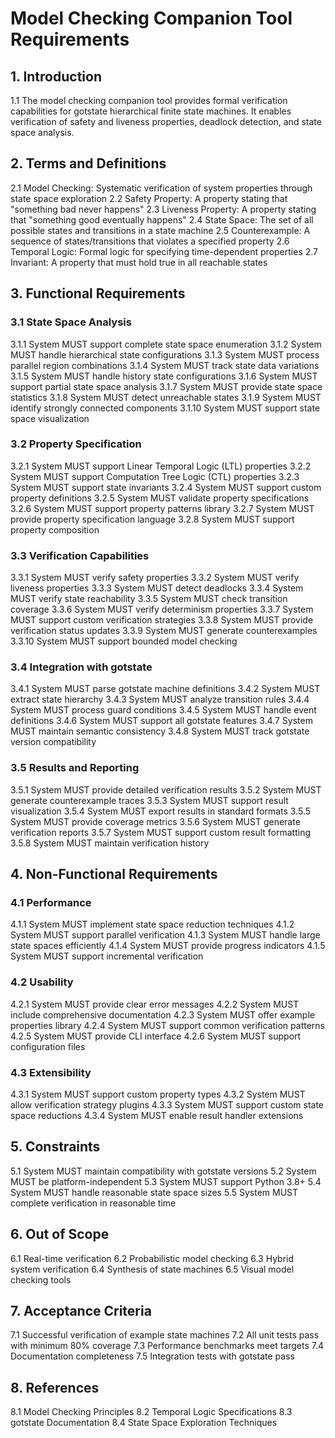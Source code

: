 # Model Checking Companion Tool Requirements

## 1. Introduction
1.1 The model checking companion tool provides formal verification capabilities for gotstate hierarchical finite state machines. It enables verification of safety and liveness properties, deadlock detection, and state space analysis.

## 2. Terms and Definitions
2.1 Model Checking: Systematic verification of system properties through state space exploration
2.2 Safety Property: A property stating that "something bad never happens"
2.3 Liveness Property: A property stating that "something good eventually happens"
2.4 State Space: The set of all possible states and transitions in a state machine
2.5 Counterexample: A sequence of states/transitions that violates a specified property
2.6 Temporal Logic: Formal logic for specifying time-dependent properties
2.7 Invariant: A property that must hold true in all reachable states

## 3. Functional Requirements

### 3.1 State Space Analysis
3.1.1 System MUST support complete state space enumeration
3.1.2 System MUST handle hierarchical state configurations
3.1.3 System MUST process parallel region combinations
3.1.4 System MUST track state data variations
3.1.5 System MUST handle history state configurations
3.1.6 System MUST support partial state space analysis
3.1.7 System MUST provide state space statistics
3.1.8 System MUST detect unreachable states
3.1.9 System MUST identify strongly connected components
3.1.10 System MUST support state space visualization

### 3.2 Property Specification
3.2.1 System MUST support Linear Temporal Logic (LTL) properties
3.2.2 System MUST support Computation Tree Logic (CTL) properties
3.2.3 System MUST support state invariants
3.2.4 System MUST support custom property definitions
3.2.5 System MUST validate property specifications
3.2.6 System MUST support property patterns library
3.2.7 System MUST provide property specification language
3.2.8 System MUST support property composition

### 3.3 Verification Capabilities
3.3.1 System MUST verify safety properties
3.3.2 System MUST verify liveness properties
3.3.3 System MUST detect deadlocks
3.3.4 System MUST verify state reachability
3.3.5 System MUST check transition coverage
3.3.6 System MUST verify determinism properties
3.3.7 System MUST support custom verification strategies
3.3.8 System MUST provide verification status updates
3.3.9 System MUST generate counterexamples
3.3.10 System MUST support bounded model checking

### 3.4 Integration with gotstate
3.4.1 System MUST parse gotstate machine definitions
3.4.2 System MUST extract state hierarchy
3.4.3 System MUST analyze transition rules
3.4.4 System MUST process guard conditions
3.4.5 System MUST handle event definitions
3.4.6 System MUST support all gotstate features
3.4.7 System MUST maintain semantic consistency
3.4.8 System MUST track gotstate version compatibility

### 3.5 Results and Reporting
3.5.1 System MUST provide detailed verification results
3.5.2 System MUST generate counterexample traces
3.5.3 System MUST support result visualization
3.5.4 System MUST export results in standard formats
3.5.5 System MUST provide coverage metrics
3.5.6 System MUST generate verification reports
3.5.7 System MUST support custom result formatting
3.5.8 System MUST maintain verification history

## 4. Non-Functional Requirements

### 4.1 Performance
4.1.1 System MUST implement state space reduction techniques
4.1.2 System MUST support parallel verification
4.1.3 System MUST handle large state spaces efficiently
4.1.4 System MUST provide progress indicators
4.1.5 System MUST support incremental verification

### 4.2 Usability
4.2.1 System MUST provide clear error messages
4.2.2 System MUST include comprehensive documentation
4.2.3 System MUST offer example properties library
4.2.4 System MUST support common verification patterns
4.2.5 System MUST provide CLI interface
4.2.6 System MUST support configuration files

### 4.3 Extensibility
4.3.1 System MUST support custom property types
4.3.2 System MUST allow verification strategy plugins
4.3.3 System MUST support custom state space reductions
4.3.4 System MUST enable result handler extensions

## 5. Constraints
5.1 System MUST maintain compatibility with gotstate versions
5.2 System MUST be platform-independent
5.3 System MUST support Python 3.8+
5.4 System MUST handle reasonable state space sizes
5.5 System MUST complete verification in reasonable time

## 6. Out of Scope
6.1 Real-time verification
6.2 Probabilistic model checking
6.3 Hybrid system verification
6.4 Synthesis of state machines
6.5 Visual model checking tools

## 7. Acceptance Criteria
7.1 Successful verification of example state machines
7.2 All unit tests pass with minimum 80% coverage
7.3 Performance benchmarks meet targets
7.4 Documentation completeness
7.5 Integration tests with gotstate pass

## 8. References
8.1 Model Checking Principles
8.2 Temporal Logic Specifications
8.3 gotstate Documentation
8.4 State Space Exploration Techniques
